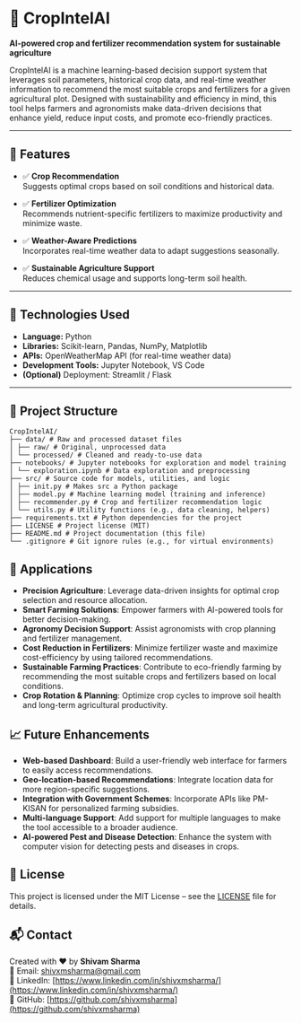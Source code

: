 # 🌱 CropIntelAI

**AI-powered crop and fertilizer recommendation system for sustainable agriculture**

CropIntelAI is a machine learning-based decision support system that leverages soil parameters, historical crop data, and real-time weather information to recommend the most suitable crops and fertilizers for a given agricultural plot. Designed with sustainability and efficiency in mind, this tool helps farmers and agronomists make data-driven decisions that enhance yield, reduce input costs, and promote eco-friendly practices.

---

## 🚀 Features

- ✅ **Crop Recommendation**  
  Suggests optimal crops based on soil conditions and historical data.

- ✅ **Fertilizer Optimization**  
  Recommends nutrient-specific fertilizers to maximize productivity and minimize waste.

- ✅ **Weather-Aware Predictions**  
  Incorporates real-time weather data to adapt suggestions seasonally.

- ✅ **Sustainable Agriculture Support**  
  Reduces chemical usage and supports long-term soil health.

---

## 🧠 Technologies Used

- **Language:** Python
- **Libraries:** Scikit-learn, Pandas, NumPy, Matplotlib
- **APIs:** OpenWeatherMap API (for real-time weather data)
- **Development Tools:** Jupyter Notebook, VS Code
- **(Optional)** Deployment: Streamlit / Flask

---

## 📂 Project Structure
```
CropIntelAI/
├── data/ # Raw and processed dataset files
│ ├── raw/ # Original, unprocessed data
│ └── processed/ # Cleaned and ready-to-use data
├── notebooks/ # Jupyter notebooks for exploration and model training
│ └── exploration.ipynb # Data exploration and preprocessing
├── src/ # Source code for models, utilities, and logic
│ ├── init.py # Makes src a Python package
│ ├── model.py # Machine learning model (training and inference)
│ ├── recommender.py # Crop and fertilizer recommendation logic
│ └── utils.py # Utility functions (e.g., data cleaning, helpers)
├── requirements.txt # Python dependencies for the project
├── LICENSE # Project license (MIT)
├── README.md # Project documentation (this file)
└── .gitignore # Git ignore rules (e.g., for virtual environments)
```

## 🌾 Applications

- **Precision Agriculture**: Leverage data-driven insights for optimal crop selection and resource allocation.
- **Smart Farming Solutions**: Empower farmers with AI-powered tools for better decision-making.
- **Agronomy Decision Support**: Assist agronomists with crop planning and fertilizer management.
- **Cost Reduction in Fertilizers**: Minimize fertilizer waste and maximize cost-efficiency by using tailored recommendations.
- **Sustainable Farming Practices**: Contribute to eco-friendly farming by recommending the most suitable crops and fertilizers based on local conditions.
- **Crop Rotation & Planning**: Optimize crop cycles to improve soil health and long-term agricultural productivity.

## 📈 Future Enhancements

- **Web-based Dashboard**: Build a user-friendly web interface for farmers to easily access recommendations.
- **Geo-location-based Recommendations**: Integrate location data for more region-specific suggestions.
- **Integration with Government Schemes**: Incorporate APIs like PM-KISAN for personalized farming subsidies.
- **Multi-language Support**: Add support for multiple languages to make the tool accessible to a broader audience.
- **AI-powered Pest and Disease Detection**: Enhance the system with computer vision for detecting pests and diseases in crops.

## 🤝 License

This project is licensed under the MIT License – see the [LICENSE](LICENSE) file for details.

## 📬 Contact

Created with ❤️ by **Shivam Sharma**  
📧 Email: shivxmsharma@gmail.com  
🔗 LinkedIn: [https://www.linkedin.com/in/shivxmsharma/](https://www.linkedin.com/in/shivxmsharma/)  
💼 GitHub: [https://github.com/shivxmsharma](https://github.com/shivxmsharma)
